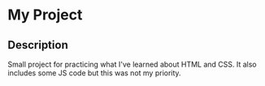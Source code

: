 # My Project
## Description
Small project for practicing what I've learned about HTML and CSS.
It also includes some JS code but this was not my priority.